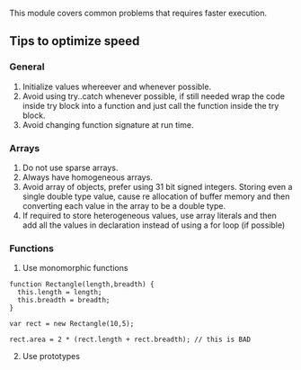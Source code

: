 This module covers common problems that requires faster execution. 

## Tips to optimize speed

### General

1. Initialize values whereever and whenever possible.
2. Avoid using try..catch whenever possible, if still needed wrap the code inside try block into a function and just call the function inside the try block.
3. Avoid changing function signature at run time.

### Arrays

1. Do not use sparse arrays.
2. Always have homogeneous arrays.
3. Avoid array of objects, prefer using 31 bit signed integers. Storing even a single double type value, cause re allocation of buffer memory and then converting each value in the array to be a double type.
4. If required to store heterogeneous values, use array literals and then add all the values in declaration instead of using a for loop (if possible)

### Functions

1. Use monomorphic functions

````
function Rectangle(length,breadth) {
  this.length = length;
  this.breadth = breadth;
}

var rect = new Rectangle(10,5);

rect.area = 2 * (rect.length + rect.breadth); // this is BAD
````

2. Use prototypes

